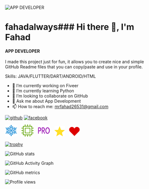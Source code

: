![APP DEVELOPER](https://scontent.fdac155-1.fna.fbcdn.net/v/t1.6435-9/82984754_600708467395626_4055261761006206976_n.jpg?stp=c0.34.206.206a_dst-jpg_p206x206&_nc_cat=104&ccb=1-7&_nc_sid=da31f3&_nc_ohc=9BVeeiiTrf0AX_r5xRe&_nc_ht=scontent.fdac155-1.fna&oh=00_AfAFLW21zifYh7C7Zx4DxqAA_OJYxSiwtmmbw67zY1QXow&oe=63BC43F6)
# fahadalways### Hi there 👋, I'm Fahad
#### APP DEVELOPER


I made this project just for fun, it allows you to create nice and simple GitHub Readme files that you can copy/paste and use in your profile.

Skills: JAVA/FLUTTER/DART/ANDROID/HTML

- 🔭 I’m currently working on Fiveer 
- 🌱 I’m currently learning Python 
- 👯 I’m looking to collaborate on GitHub 
- 💬 Ask me about App Development 
- 📫 How to reach me: mrfahad26531@gmail.com 


[<img src='https://cdn.jsdelivr.net/npm/simple-icons@3.0.1/icons/github.svg' alt='github' height='40'>](https://github.com/https://github.com/fahadAD)  [<img src='https://cdn.jsdelivr.net/npm/simple-icons@3.0.1/icons/facebook.svg' alt='facebook' height='40'>](https://www.facebook.com/https://www.facebook.com/fahadsaharir)  

<a href='https://archiveprogram.github.com/'><img src='https://raw.githubusercontent.com/acervenky/animated-github-badges/master/assets/acbadge.gif' width='40' height='40'></a> <a href='https://docs.github.com/en/developers'><img src='https://raw.githubusercontent.com/acervenky/animated-github-badges/master/assets/devbadge.gif' width='40' height='40'></a> <a href='https://github.com/pricing'><img src='https://raw.githubusercontent.com/acervenky/animated-github-badges/master/assets/pro.gif' width='40' height='40'></a> <a href='https://stars.github.com/'><img src='https://raw.githubusercontent.com/acervenky/animated-github-badges/master/assets/starbadge.gif' width='35' height='35'></a> <a href='https://docs.github.com/en/github/supporting-the-open-source-community-with-github-sponsors'><img src='https://raw.githubusercontent.com/acervenky/animated-github-badges/master/assets/sponsorbadge.gif' width='35' height='35'></a> 

[![trophy](https://github-profile-trophy.vercel.app/?username=https://github.com/fahadAD)](https://github.com/ryo-ma/github-profile-trophy)

![GitHub stats](https://github-readme-stats.vercel.app/api?username=https://github.com/fahadAD&show_icons=true&count_private=true)  

![GitHub Activity Graph](https://activity-graph.herokuapp.com/graph?username=https://github.com/fahadAD)  

![GitHub metrics](https://metrics.lecoq.io/https://github.com/fahadAD)  

![Profile views](https://gpvc.arturio.dev/https://github.com/fahadAD)  
